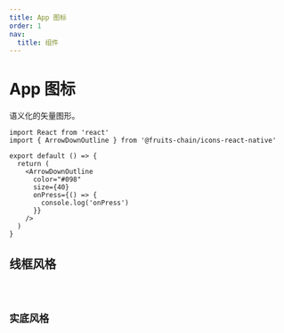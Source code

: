 ```yaml
---
title: App 图标
order: 1
nav:
  title: 组件
---
```


# App 图标

语义化的矢量图形。

```tsx
import React from 'react'
import { ArrowDownOutline } from '@fruits-chain/icons-react-native'

export default () => {
  return (
    <ArrowDownOutline
      color="#098"
      size={40}
      onPress={() => {
        console.log('onPress')
      }}
    />
  )
}
```

## 线框风格

<code compact inline src="./icon-app/outline.tsx" />

## 实底风格

<code compact inline src="./icon-app/fill.tsx" />
